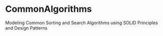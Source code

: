 # CommonAlgorithms
Modeling Common Sorting and Search Algorithms using SOLID Principles and Design Patterns
